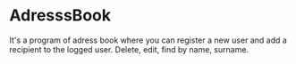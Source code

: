 # AdresssBook
It's a program of adress book where you can register a new user and add a recipient to the logged user. Delete, edit, find by name, surname. 
